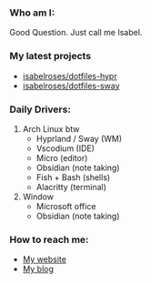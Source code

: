 ### Who am I:
Good Question. Just call me Isabel.

### My latest projects
- [isabelroses/dotfiles-hypr](https://github.com/isabelroses/dotfiles-hypr)
- [isabelroses/dotfiles-sway](https://github.com/isabelroses/dotfiles-sway)

### Daily Drivers:
1) Arch Linux btw
	- Hyprland / Sway (WM)
	- Vscodium (IDE)
	- Micro (editor)
	- Obsidian (note taking)
	- Fish + Bash (shells)
	- Alacritty (terminal)
2) Window
	- Microsoft office
	- Obsidian (note taking)

### How to reach me:
- [My website](https://isabelroses.live)
- [My blog](https://blog.isabelroses.live)
